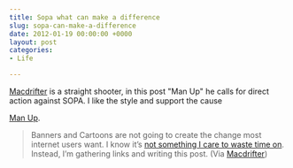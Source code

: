 ```yaml
---
title: Sopa what can make a difference
slug: sopa-can-make-a-difference
date: 2012-01-19 00:00:00 +0000
layout: post
categories: 
- Life

---
```

[Macdrifter][macdrifter] is a straight shooter, in this post "Man Up" he calls for direct action against SOPA. I like the style and support the cause 

[Man Up][macdrifter 2].

> Banners and Cartoons are not going to create the change most internet users want. I know it&#x2019;s [not something I care to waste time on][macdrifter 3]. Instead, I&#x2019;m gathering links and writing this post. 
(Via [Macdrifter][macdrifter])

[macdrifter]: http://www.macdrifter.com/
[macdrifter 2]: http://www.macdrifter.com/2012/01/man-up/?utm_source=rss&amp;utm_medium=rss&amp;utm_campaign=man-up
[macdrifter 3]: http://www.macdrifter.com/2012/01/sopa-whining/
